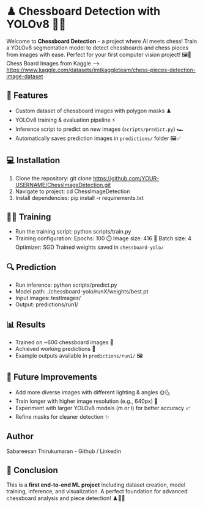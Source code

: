 # ♟ Chessboard Detection with YOLOv8 🤖✨

Welcome to **Chessboard Detection** – a project where AI meets chess! Train a YOLOv8 segmentation model to detect chessboards and chess pieces from images with ease. Perfect for your first computer vision project! 🖼️🧠
Chess Board Images from Kaggle --> https://www.kaggle.com/datasets/imtkaggleteam/chess-pieces-detection-image-dataset

## 🚀 Features
- Custom dataset of chessboard images with polygon masks ♟️
- YOLOv8 training & evaluation pipeline ⚡
- Inference script to predict on new images (`scripts/predict.py`) 🏎️
- Automatically saves prediction images in `predictions/` folder 🖼️✅

## 💻 Installation
1. Clone the repository:
    git clone https://github.com/YOUR-USERNAME/ChessImageDetection.git
2. Navigate to project:
   cd ChessImageDetection
3. Install dependencies:
   pip install -r requirements.txt

## 🏋️‍♂️ Training
- Run the training script:
   python scripts/train.py
- Training configuration:
  Epochs: 100 ⏱️
  Image size: 416 📐
  Batch size: 4
  Optimizer: SGD
  Trained weights saved in `chessboard-yolo/`

## 🔍 Prediction
- Run inference:
   python scripts/predict.py
- Model path: ./chessboard-yolo/runX/weights/best.pt
- Input images: testImages/
- Output: predictions/run1/

## 📊 Results
- Trained on ~600 chessboard images 📸
- Achieved working predictions 🎯
- Example outputs available in `predictions/run1/` 🖼️

## 🌟 Future Improvements
- Add more diverse images with different lighting & angles 🌞🌜
- Train longer with higher image resolution (e.g., 640px) 📏
- Experiment with larger YOLOv8 models (m or l) for better accuracy 📈
- Refine masks for cleaner detection ✨

## Author
Sabareesan Thirukumaran - Github / Linkedin

## 🏁 Conclusion
This is a **first end-to-end ML project** including dataset creation, model training, inference, and visualization. A perfect foundation for advanced chessboard analysis and piece detection! ♟️🤖💡
